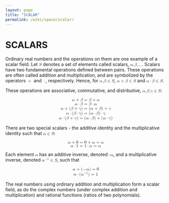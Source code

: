 ```yaml
---
layout: page
title: "SCALAR"
permalink: /wiki/space/scalar/
---
```


# SCALARS

Ordinary real numbers and the operations on them are one example of a scalar field. Let <math><semantics><mi>S</mi></semantics></math> denotes a set of elements called scalars, <math><semantics><mrow><mi>α</mi><mi>,</mi><mi>β</mi><mi>,</mi><mn>...</mn></mrow></semantics></math>. Scalars have two fundamental operations defined between pairs. These operations are often called addition and multiplication, and are symbolized by the operators <math><semantics><mrow><mo stretchy="false">+</mo></mrow></semantics></math> and <math><semantics><mrow><mrow/><mo stretchy="false">⋅</mo><mrow/></mrow></semantics></math>, respectively. Hence, for <math><semantics><mrow><mi>α</mi><mi>,</mi><mrow><mi>β</mi><mo stretchy="false">∈</mo><mi>S</mi></mrow></mrow></semantics></math>, <math><semantics><mrow><mrow><mi>α</mi><mo stretchy="false">+</mo><mi>β</mi></mrow><mo stretchy="false">∈</mo><mi>S</mi></mrow></semantics></math> and <math><semantics><mrow><mrow><mi>α</mi><mo stretchy="false">⋅</mo><mi>β</mi></mrow><mo stretchy="false">∈</mo><mi>S</mi></mrow></semantics></math>.

These operations are associative, commutative, and distributive, <math><semantics><mrow><mi>α</mi><mi>,</mi><mi>β</mi><mi>,</mi><mrow><mi>γ</mi><mo stretchy="false">∈</mo><mi>S</mi></mrow></mrow></semantics></math>:

<math xmlns="http://www.w3.org/1998/Math/MathML" display="block">
 <semantics>
  <mrow>
   <mrow>
    <mi>α</mi>
    <mo stretchy="false">+</mo>
    <mi>β</mi>
   </mrow>
   <mo stretchy="false">=</mo>
   <mrow>
    <mi>β</mi>
    <mo stretchy="false">+</mo>
    <mi>α</mi>
   </mrow>
  </mrow>
 </semantics>
</math>

<math xmlns="http://www.w3.org/1998/Math/MathML" display="block">
 <semantics>
  <mrow>
   <mrow>
    <mi>α</mi>
    <mo stretchy="false">⋅</mo>
    <mi>β</mi>
   </mrow>
   <mo stretchy="false">=</mo>
   <mrow>
    <mi>β</mi>
    <mo stretchy="false">⋅</mo>
    <mi>α</mi>
   </mrow>
  </mrow>
 </semantics>
</math>

<math xmlns="http://www.w3.org/1998/Math/MathML" display="block">
 <semantics>
  <mrow>
   <mrow>
    <mi>α</mi>
    <mo stretchy="false">+</mo>
    <mrow>
     <mo fence="true" stretchy="false">(</mo>
     <mrow>
      <mrow>
       <mi>β</mi>
       <mo stretchy="false">+</mo>
       <mi>γ</mi>
      </mrow>
     </mrow>
     <mo fence="true" stretchy="false">)</mo>
    </mrow>
   </mrow>
   <mo stretchy="false">=</mo>
   <mrow>
    <mrow>
     <mo fence="true" stretchy="false">(</mo>
     <mrow>
      <mrow>
       <mi>α</mi>
       <mo stretchy="false">+</mo>
       <mi>β</mi>
      </mrow>
     </mrow>
     <mo fence="true" stretchy="false">)</mo>
    </mrow>
    <mo stretchy="false">+</mo>
    <mi>γ</mi>
   </mrow>
  </mrow>
 </semantics>
</math>

<math xmlns="http://www.w3.org/1998/Math/MathML" display="block">
 <semantics>
  <mrow>
   <mrow>
    <mi>α</mi>
    <mo stretchy="false">⋅</mo>
    <mrow>
     <mo fence="true" stretchy="false">(</mo>
     <mrow>
      <mrow>
       <mi>β</mi>
       <mo stretchy="false">⋅</mo>
       <mi>γ</mi>
      </mrow>
     </mrow>
     <mo fence="true" stretchy="false">)</mo>
    </mrow>
   </mrow>
   <mo stretchy="false">=</mo>
   <mrow>
    <mrow>
     <mo fence="true" stretchy="false">(</mo>
     <mrow>
      <mrow>
       <mi>α</mi>
       <mo stretchy="false">⋅</mo>
       <mi>β</mi>
      </mrow>
     </mrow>
     <mo fence="true" stretchy="false">)</mo>
    </mrow>
    <mo stretchy="false">⋅</mo>
    <mi>γ</mi>
   </mrow>
  </mrow>
 </semantics>
</math>

<math xmlns="http://www.w3.org/1998/Math/MathML" display="block">
 <semantics>
  <mrow>
   <mrow>
    <mi>α</mi>
    <mo stretchy="false">⋅</mo>
    <mrow>
     <mo fence="true" stretchy="false">(</mo>
     <mrow>
      <mrow>
       <mi>β</mi>
       <mo stretchy="false">+</mo>
       <mi>γ</mi>
      </mrow>
     </mrow>
     <mo fence="true" stretchy="false">)</mo>
    </mrow>
   </mrow>
   <mo stretchy="false">=</mo>
   <mrow>
    <mrow>
     <mo fence="true" stretchy="false">(</mo>
     <mrow>
      <mrow>
       <mi>α</mi>
       <mo stretchy="false">⋅</mo>
       <mi>β</mi>
      </mrow>
     </mrow>
     <mo fence="true" stretchy="false">)</mo>
    </mrow>
    <mo stretchy="false">+</mo>
    <mrow>
     <mo fence="true" stretchy="false">(</mo>
     <mrow>
      <mrow>
       <mi>α</mi>
       <mo stretchy="false">⋅</mo>
       <mi>γ</mi>
      </mrow>
     </mrow>
     <mo fence="true" stretchy="false">)</mo>
    </mrow>
   </mrow>
  </mrow>
 </semantics>
</math>

There are two special scalars - the additive identity and the multiplicative identity such that <math><semantics><mrow><mi>α</mi><mo stretchy="false">∈</mo><mi>S</mi></mrow></semantics></math>:

<math xmlns="http://www.w3.org/1998/Math/MathML" display="block">
 <semantics>
  <mrow>
   <mrow>
    <mi>α</mi>
    <mo stretchy="false">+</mo>
    <mn>0</mn>
   </mrow>
   <mo stretchy="false">=</mo>
   <mrow>
    <mn>0</mn>
    <mo stretchy="false">+</mo>
    <mi>α</mi>
   </mrow>
   <mo stretchy="false">=</mo>
   <mi>α</mi>
  </mrow>
 </semantics>
</math>

<math xmlns="http://www.w3.org/1998/Math/MathML" display="block">
 <semantics>
  <mrow>
   <mrow>
    <mi>α</mi>
    <mo stretchy="false">⋅</mo>
    <mn>1</mn>
   </mrow>
   <mo stretchy="false">=</mo>
   <mrow>
    <mn>1</mn>
    <mo stretchy="false">⋅</mo>
    <mi>α</mi>
   </mrow>
   <mo stretchy="false">=</mo>
   <mi>α</mi>
  </mrow>
 </semantics>
</math>

Each element <math><semantics><mi>α</mi></semantics></math> has an additive inverse, denoted <math><semantics><mi>-α</mi></semantics></math>, and a multiplicative inverse, denoted <math><semantics><mrow><msup><mi>α</mi><mrow><mo stretchy="false">−</mo><mn>1</mn></mrow></msup><mo stretchy="false">∈</mo><mi>S</mi></mrow></semantics></math>, such that

<math xmlns="http://www.w3.org/1998/Math/MathML" display="block">
 <semantics>
  <mrow>
   <mrow>
    <mi>α</mi>
    <mo stretchy="false">+</mo>
    <mrow>
     <mo fence="true" stretchy="false">(</mo>
     <mrow>
      <mrow>
       <mo stretchy="false">−</mo>
       <mi>α</mi>
      </mrow>
     </mrow>
     <mo fence="true" stretchy="false">)</mo>
    </mrow>
   </mrow>
   <mo stretchy="false">=</mo>
   <mn>0</mn>
  </mrow>
 </semantics>
</math>

<math xmlns="http://www.w3.org/1998/Math/MathML" display="block">
 <semantics>
  <mrow>
   <mrow>
    <mi>α</mi>
    <mo stretchy="false">⋅</mo>
    <mrow>
     <mo fence="true" stretchy="false">(</mo>
     <mrow>
      <msup>
       <mi>α</mi>
       <mrow>
        <mo stretchy="false">−</mo>
        <mn>1</mn>
       </mrow>
      </msup>
     </mrow>
     <mo fence="true" stretchy="false">)</mo>
    </mrow>
   </mrow>
   <mo stretchy="false">=</mo>
   <mn>1</mn>
  </mrow>
 </semantics>
</math>

The real numbers using ordinary addition and multiplication form a scalar field, as do the complex numbers (under complex addition and multiplication) and rational functions (ratios of two polynomials).
